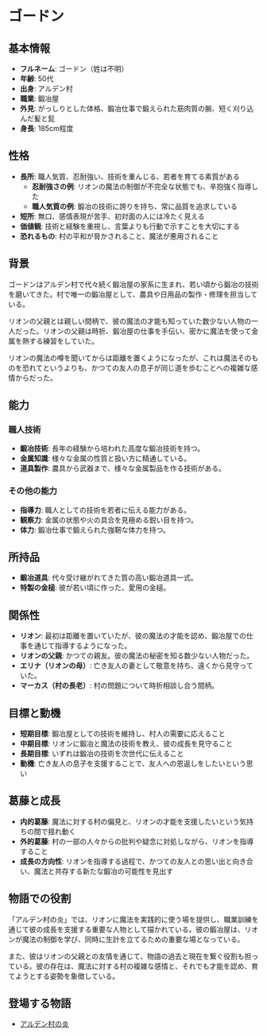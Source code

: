 # ゴードン

## 基本情報

- **フルネーム**: ゴードン（姓は不明）
- **年齢**: 50代
- **出身**: アルデン村
- **職業**: 鍛冶屋
- **外見**: がっしりとした体格、鍛冶仕事で鍛えられた筋肉質の腕、短く刈り込んだ髪と髭
- **身長**: 185cm程度

## 性格

- **長所**: 職人気質、忍耐強い、技術を重んじる、若者を育てる素質がある
  - **忍耐強さの例**: リオンの魔法の制御が不完全な状態でも、辛抱強く指導した
  - **職人気質の例**: 鍛冶の技術に誇りを持ち、常に品質を追求している
- **短所**: 無口、感情表現が苦手、初対面の人には冷たく見える
- **価値観**: 技術と経験を重視し、言葉よりも行動で示すことを大切にする
- **恐れるもの**: 村の平和が脅かされること、魔法が悪用されること

## 背景

ゴードンはアルデン村で代々続く鍛冶屋の家系に生まれ、若い頃から鍛冶の技術を磨いてきた。村で唯一の鍛冶屋として、農具や日用品の製作・修理を担当している。

リオンの父親とは親しい間柄で、彼の魔法の才能も知っていた数少ない人物の一人だった。リオンの父親は時折、鍛冶屋の仕事を手伝い、密かに魔法を使って金属を熱する練習をしていた。

リオンの魔法の噂を聞いてからは距離を置くようになったが、これは魔法そのものを恐れてというよりも、かつての友人の息子が同じ道を歩むことへの複雑な感情からだった。

## 能力

### 職人技術

- **鍛冶技術**: 長年の経験から培われた高度な鍛冶技術を持つ。
- **金属知識**: 様々な金属の性質と扱い方に精通している。
- **道具製作**: 農具から武器まで、様々な金属製品を作る技術がある。

### その他の能力

- **指導力**: 職人としての技術を若者に伝える能力がある。
- **観察力**: 金属の状態や火の具合を見極める鋭い目を持つ。
- **体力**: 鍛冶仕事で鍛えられた強靭な体力を持つ。

## 所持品

- **鍛冶道具**: 代々受け継がれてきた質の高い鍛冶道具一式。
- **特製の金槌**: 彼が若い頃に作った、愛用の金槌。

## 関係性

- **リオン**: 最初は距離を置いていたが、彼の魔法の才能を認め、鍛冶屋での仕事を通じて指導するようになった。
- **リオンの父親**: かつての親友。彼の魔法の秘密を知る数少ない人物だった。
- **エリナ（リオンの母）**: 亡き友人の妻として敬意を持ち、遠くから見守っていた。
- **マーカス（村の長老）**: 村の問題について時折相談し合う間柄。

## 目標と動機

- **短期目標**: 鍛冶屋としての技術を維持し、村人の需要に応えること
- **中期目標**: リオンに鍛冶と魔法の技術を教え、彼の成長を見守ること
- **長期目標**: いずれは鍛冶の技術を次世代に伝えること
- **動機**: 亡き友人の息子を支援することで、友人への恩返しをしたいという思い

## 葛藤と成長

- **内的葛藤**: 魔法に対する村の偏見と、リオンの才能を支援したいという気持ちの間で揺れ動く
- **外的葛藤**: 村の一部の人々からの批判や疑念に対処しながら、リオンを指導すること
- **成長の方向性**: リオンを指導する過程で、かつての友人との思い出と向き合い、魔法と共存する新たな鍛冶の可能性を見出す

## 物語での役割

「アルデン村の炎」では、リオンに魔法を実践的に使う場を提供し、職業訓練を通じて彼の成長を支援する重要な人物として描かれている。彼の鍛冶屋は、リオンが魔法の制御を学び、同時に生計を立てるための重要な場となっている。

また、彼はリオンの父親との友情を通じて、物語の過去と現在を繋ぐ役割も担っている。彼の存在は、魔法に対する村の複雑な感情と、それでも才能を認め、育てようとする姿勢を象徴している。

## 登場する物語

- [アルデン村の炎](/stories/origins/alden_village_flame.md)